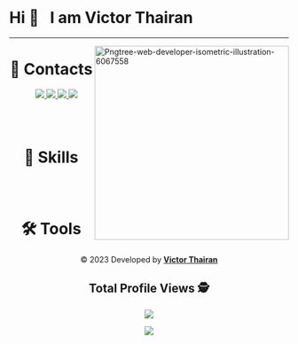 

<br>

<h1> Hi &#x1f44B; &nbsp; I am Victor Thairan </h1> 

<hr/>



<img src="https://i.ibb.co/RQRqnxN/Pngtree-web-developer-isometric-illustration-6067558.png" alt="Pngtree-web-developer-isometric-illustration-6067558" border="0" width="350px" align="right" />


<h1 align="center">📲️ Contacts</h1>

<p align="center">&nbsp;&nbsp;&nbsp;&nbsp;
  <a href="mailto:victorthairan@gmail.com" alt="Gmail">
  <img src="https://img.shields.io/badge/Gmail-D14836?style=for-the-badge&logo=gmail&logoColor=white" />
  </a>

  <a href="https://https://www.linkedin.com/in/victor-thairan-21096722b/" alt="Linkedin">
  <img src="https://img.shields.io/badge/LinkedIn-0077B5?style=for-the-badge&logo=linkedin&logoColor=white"/>
  </a>
 
  <a href="https://www.facebook.com/victor.thairan.3" alt="Facebook">
  <img src="https://img.shields.io/badge/Facebook-1877F2?style=for-the-badge&logo=facebook&logoColor=white"/>
  </a>

  <a href="https://www.instagram.com/victorthairan/" alt="Instagram">
  <img src="https://img.shields.io/badge/Instagram-E4405F?style=for-the-badge&logo=instagram&logoColor=white"/>
  </a>
</p>

<br/>
<br/>

<div align="center">
  <h1 align="center">🚀 Skills</h1>

</div>
<br>
<br>

<div align="center">
  <h1 align="center">🛠️ Tools</h1>

  

<p align="center">&copy; 2023 Developed by <b><a href="https://Victorthairan.github.io/alison-web-developer/">Victor Thairan</a></b><p>

## Total Profile Views :detective: <br>
<p align="center"> 
 <img alingn="center" src="https://profile-counter.glitch.me/victorthairan/count.svg" />
</p>

<img src="https://imgur.com/rilHVxA.png"/>
